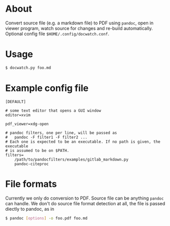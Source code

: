 # About

Convert source file (e.g. a markdown file) to PDF using `pandoc`, open in viewer
program, watch source for changes and re-build automatically. Optional config
file `$HOME/.config/docwatch.conf`.

# Usage

```sh
$ docwatch.py foo.md
```

# Example config file

```
[DEFAULT]

# some text editor that opens a GUI window
editor=xvim

pdf_viewer=xdg-open

# pandoc filters, one per line, will be passed as
#   pandoc -F filter1 -F filter2 ...
# Each one is expected to be an executable. If no path is given, the executable
# is assumed to be on $PATH.
filters=
    /path/to/pandocfilters/examples/gitlab_markdown.py
    pandoc-citeproc
```

# File formats

Currently we only do conversion to PDF. Source file can be anything `pandoc`
can handle. We don't do source file format detection at all, the file is passed
diectly to pandoc, as in

```sh
$ pandoc [options] -o foo.pdf foo.md
```
